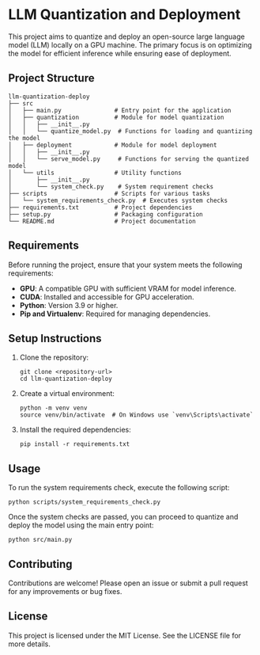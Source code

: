 # LLM Quantization and Deployment

This project aims to quantize and deploy an open-source large language model (LLM) locally on a GPU machine. The primary focus is on optimizing the model for efficient inference while ensuring ease of deployment.

## Project Structure

```
llm-quantization-deploy
├── src
│   ├── main.py               # Entry point for the application
│   ├── quantization          # Module for model quantization
│   │   ├── __init__.py
│   │   └── quantize_model.py  # Functions for loading and quantizing the model
│   ├── deployment            # Module for model deployment
│   │   ├── __init__.py
│   │   └── serve_model.py     # Functions for serving the quantized model
│   └── utils                 # Utility functions
│       ├── __init__.py
│       └── system_check.py    # System requirement checks
├── scripts                   # Scripts for various tasks
│   └── system_requirements_check.py  # Executes system checks
├── requirements.txt          # Project dependencies
├── setup.py                  # Packaging configuration
└── README.md                 # Project documentation
```

## Requirements

Before running the project, ensure that your system meets the following requirements:

- **GPU**: A compatible GPU with sufficient VRAM for model inference.
- **CUDA**: Installed and accessible for GPU acceleration.
- **Python**: Version 3.9 or higher.
- **Pip and Virtualenv**: Required for managing dependencies.

## Setup Instructions

1. Clone the repository:
   ```
   git clone <repository-url>
   cd llm-quantization-deploy
   ```

2. Create a virtual environment:
   ```
   python -m venv venv
   source venv/bin/activate  # On Windows use `venv\Scripts\activate`
   ```

3. Install the required dependencies:
   ```
   pip install -r requirements.txt
   ```

## Usage

To run the system requirements check, execute the following script:
```
python scripts/system_requirements_check.py
```

Once the system checks are passed, you can proceed to quantize and deploy the model using the main entry point:
```
python src/main.py
```

## Contributing

Contributions are welcome! Please open an issue or submit a pull request for any improvements or bug fixes.

## License

This project is licensed under the MIT License. See the LICENSE file for more details.